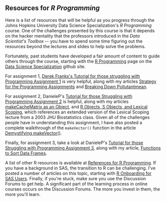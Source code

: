 ## Resources for *R Programming*

Here is a list of resources that will be helpful as you progress through the Johns Hopkins University Data Science Specialization's *R Programming* course. One of the challenges presented by this course is that it depends on the hacker mentality that the professors introduced in the *Data Scientist's Toolbox* -- you have to spend some time figuring out the resources beyond the lectures and slides to help solve the problems.

Fortunately, past students have developed a fair amount of content to guide others through the course, starting with the [R Programming](http://datasciencespecialization.github.io/rprog/) page on the [Data Science Specialization](http://datasciencespecialization.github.io/) github site.

For assignment 1, [Derek Franks's Tutorial for those struggling with Programming Assignment 1](https://github.com/derekfranks/practice_assignment) is very helpful, along with my articles [Strategy for the Programming Assignments](http://bit.ly/2ddFh9A) and [Breaking Down Pollutantmean](http://bit.ly/2cHyiCl).

For assignment 2, DanieleP's [Tutorial for those Struggling with Programming Assignment 2](https://github.com/DanieleP/PA2-clarifying_instructions) is helpful, along with my articles [makeCacheMatrix as an Object](http://bit.ly/2byUe4e), and [R Objects, S Objects, and Lexical Scoping](http://bit.ly/2dtOSXi), which references an extended version of the Lexical Scoping lecture from a 2003 JHU Biostatistics class. Given all of the challenges people have in understanding this assignment, I have also posted a complete walkthrough of the <code>makeVector()</code> function in the article [Demystifying makeVector()](http://bit.ly/2bTXXfq). 

Finally, for assignment 3, take a look at DanieleP's [Tutorial for those Struggling with Programming Assignment 3](https://github.com/DanieleP/PA3-tutorial), along with my article, [Functions to Sort Data Frames](http://bit.ly/2dxItzw).

A list of other R resources is available at [References for R Programming](http://bit.ly/2b8AxhF). If you have a background in SAS, the transition to R can be challenging. I've posted a number of articles on this topic, starting with [R Onboarding for SAS Users](http://bit.ly/2dr7yum). Finally, if you're stuck, make sure you use the Discussion Forums to get help. A significant part of the learning process in online courses occurs on the Discussion Forums. The more you invest in them, the more you'll learn.